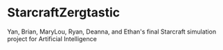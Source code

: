 # StarcraftZergtastic
Yan, Brian, MaryLou, Ryan, Deanna, and Ethan's final Starcraft simulation project for Artificial Intelligence
